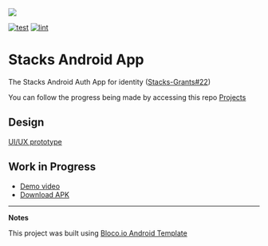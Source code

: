 <img src="https://circlestoken.com/wp-content/uploads/tilda/2966243/pages/13822717/tild3339-3630-4536-a536-663362663064__circles_logo_black_1.svg">

[![test](https://github.com/blocoio/circles-app/workflows/test/badge.svg?branch=main)](https://github.com/blocoio/circles-app/actions?query=workflow%3Atest+branch%3Amain)
[![lint](https://github.com/blocoio/circles-app/workflows/lint/badge.svg?branch=main)](https://github.com/blocoio/circles-app/actions?query=workflow%3Alint+branch%3Amain)


# Stacks Android App
The Stacks Android Auth App for identity ([Stacks-Grants#22](https://github.com/circlesgov/Stacks-Grants/issues/22))

You can follow the progress being made by accessing this repo [Projects](https://github.com/blocoio/circles-app/projects)

## Design

[UI/UX prototype](https://www.figma.com/file/RQy9bq4EX4Pz4bWP9r01cQ/%F0%9F%93%B1-Blockstack-Auth-Android-App?node-id=95%3A0)

## Work in Progress
- [Demo video](https://user-images.githubusercontent.com/20781703/103557780-9d474580-4eab-11eb-885b-298fc801241c.mov)
- [Download APK](https://github.com/blocoio/circles-app/releases/download/milestone2/circles.apk)

---

**Notes**

This project was built using [Bloco.io Android Template](https://github.com/blocoio/android-template)
